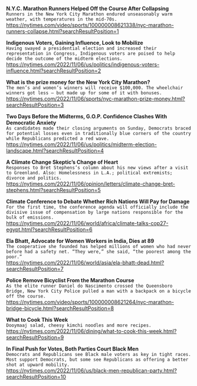 **N.Y.C. Marathon Runners Helped Off the Course After Collapsing**\
`Runners in the New York City Marathon endured unseasonably warm weather, with temperatures in the mid-70s.`\
https://nytimes.com/video/sports/100000008621338/nyc-marathon-runners-collapse.html?searchResultPosition=1

**Indigenous Voters, Gaining Influence, Look to Mobilize**\
`Having swayed a presidential election and increased their representation in Congress, Indigenous voters are poised to help decide the outcome of the midterm elections.`\
https://nytimes.com/2022/11/06/us/politics/indigenous-voters-influence.html?searchResultPosition=2

**What is the prize money for the New York City Marathon?**\
`The men’s and women’s winners will receive $100,000. The wheelchair winners got less — but made up for some of it with bonuses.`\
https://nytimes.com/2022/11/06/sports/nyc-marathon-prize-money.html?searchResultPosition=3

**Two Days Before the Midterms, G.O.P. Confidence Clashes With Democratic Anxiety**\
`As candidates made their closing arguments on Sunday, Democrats braced for potential losses even in traditionally blue corners of the country while Republicans predicted a red wave.`\
https://nytimes.com/2022/11/06/us/politics/midterm-election-landscape.html?searchResultPosition=4

**A Climate Change Skeptic’s Change of Heart**\
`Responses to Bret Stephens’s column about his new views after a visit to Greenland. Also: Homelessness in L.A.; political extremists; divorce and politics.`\
https://nytimes.com/2022/11/06/opinion/letters/climate-change-bret-stephens.html?searchResultPosition=5

**Climate Conference to Debate Whether Rich Nations Will Pay for Damage**\
`For the first time, the conference agenda will officially include the divisive issue of compensation by large nations responsible for the bulk of emissions.`\
https://nytimes.com/2022/11/06/world/africa/climate-talks-cop27-egypt.html?searchResultPosition=6

**Ela Bhatt, Advocate for Women Workers in India, Dies at 89**\
`The cooperative she founded has helped millions of women who had never before had a safety net. “They were,” she said, “the poorest among the poor.”`\
https://nytimes.com/2022/11/06/world/asia/ela-bhatt-dead.html?searchResultPosition=7

**Police Remove Bicyclist From the Marathon Course**\
`As the elite runner Daniel do Nascimento crossed the Queensboro Bridge, New York City Police pulled a man with a backpack on a bicycle off the course.`\
https://nytimes.com/video/sports/100000008621264/nyc-marathon-bridge-bicycle.html?searchResultPosition=8

**What to Cook This Week**\
`Dooymaaj salad, cheesy kimchi noodles and more recipes.`\
https://nytimes.com/2022/11/06/dining/what-to-cook-this-week.html?searchResultPosition=9

**In Final Push for Votes, Both Parties Court Black Men**\
`Democrats and Republicans see Black male voters as key in tight races. Most support Democrats, but some see Republicans as offering a better shot at upward mobility.`\
https://nytimes.com/2022/11/06/us/black-men-republican-party.html?searchResultPosition=10

